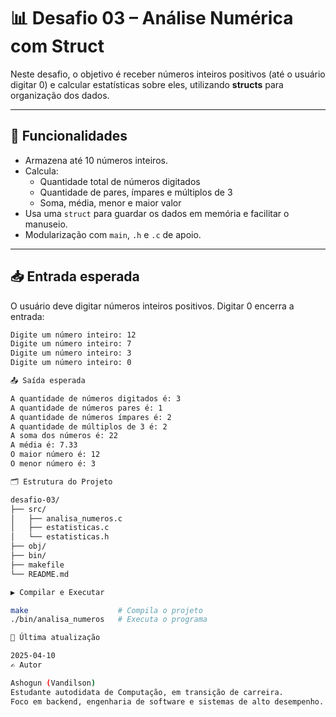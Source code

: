 # 📊 Desafio 03 – Análise Numérica com Struct

Neste desafio, o objetivo é receber números inteiros positivos (até o usuário digitar 0) e calcular estatísticas sobre eles, utilizando **structs** para organização dos dados.

---

## 🎯 Funcionalidades

- Armazena até 10 números inteiros.
- Calcula:
  - Quantidade total de números digitados
  - Quantidade de pares, ímpares e múltiplos de 3
  - Soma, média, menor e maior valor
- Usa uma `struct` para guardar os dados em memória e facilitar o manuseio.
- Modularização com `main`, `.h` e `.c` de apoio.

---

## 📥 Entrada esperada

O usuário deve digitar números inteiros positivos. Digitar 0 encerra a entrada:

```bash
Digite um número inteiro: 12
Digite um número inteiro: 7
Digite um número inteiro: 3
Digite um número inteiro: 0

📤 Saída esperada

A quantidade de números digitados é: 3
A quantidade de números pares é: 1
A quantidade de números ímpares é: 2
A quantidade de múltiplos de 3 é: 2
A soma dos números é: 22
A média é: 7.33
O maior número é: 12
O menor número é: 3

🗂 Estrutura do Projeto

desafio-03/
├── src/
│   ├── analisa_numeros.c
│   ├── estatisticas.c
│   └── estatisticas.h
├── obj/
├── bin/
├── makefile
└── README.md

▶️ Compilar e Executar

make                    # Compila o projeto
./bin/analisa_numeros   # Executa o programa

📅 Última atualização

2025-04-10
✍️ Autor

Ashogun (Vandilson)
Estudante autodidata de Computação, em transição de carreira.
Foco em backend, engenharia de software e sistemas de alto desempenho.
